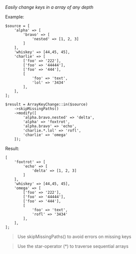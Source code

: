 *Easily change keys in a array of any depth*

Example:
```
$source = [
    'alpha' => [
        'bravo' => [
            'nested' => [1, 2, 3]
        ]
    ],
    'whiskey' => [44,45, 45],
    'charlie' => [
        ['foo' => '222'],
        ['foo' => '44444'],
        ['foo' => '444'],
        [
            'foo' => 'text',
            'lol' => '3434'
        ],
    ],
];

$result = ArrayKeyChange::in($source)
    ->skipMissingPaths()
    ->modify([
        'alpha.bravo.nested' => 'delta',
        'alpha' => 'foxtrot',
        'alpha.bravo' => 'echo',
        'charlie.*.lol' => 'rofl',
        'charlie' => 'omega'
    ]);
```
Result:
```
[
    'foxtrot' => [
        'echo' => [
            'delta' => [1, 2, 3]
        ]
    ],
    'whiskey' => [44,45, 45],
    'omega' => [
        ['foo' => '222'],
        ['foo' => '44444'],
        ['foo' => '444'],
        [
            'foo' => 'text',
            'rofl' => '3434'
        ],
    ],
];
```
> Use skipMissingPaths() to avoid errors on missing keys

> Use the star-operator (*) to traverse sequential arrays
